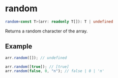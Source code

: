 # random

```ts
random<const T>(arr: readonly T[]): T | undefined
```

Returns a random character of the array.

## Example

```ts
arr.random([]); // undefined
```

```ts
arr.random([true]); // [true]
arr.random(false, 0, "n"); // false | 0 | 'n'
```
